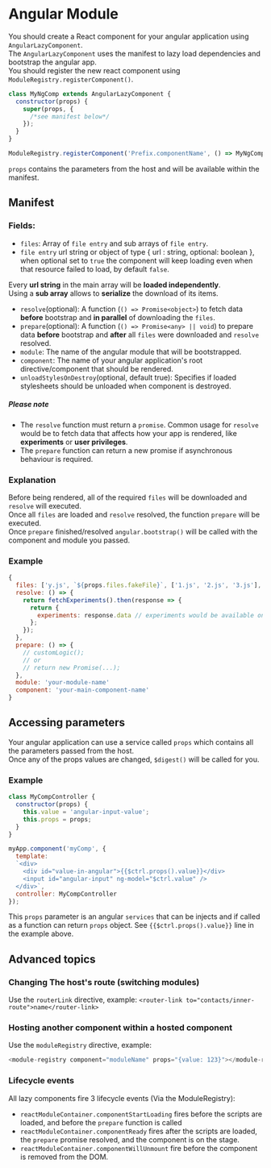 # Angular Module
You should create a React component for your angular application using `AngularLazyComponent`.  
The `AngularLazyComponent` uses the manifest to lazy load dependencies and bootstrap the angular app.  
You should register the new react component using `ModuleRegistry.registerComponent()`.  

```js
class MyNgComp extends AngularLazyComponent {
  constructor(props) {
    super(props, {
      /*see manifest below*/
    });
  }
}

ModuleRegistry.registerComponent('Prefix.componentName', () => MyNgComp);
```

`props` contains the parameters from the host and will be available within the manifest.  

## Manifest

### Fields:
* `files`: Array of `file entry` and sub arrays of `file entry`.
* `file entry` url string or object of type { url : string, optional: boolean }, when optional set to `true` the component will keep loading even when that resource failed to load, by default `false`. 

Every **url string** in the main array will be **loaded independently**.  
Using a **sub array** allows to **serialize** the download of its items.  
* `resolve`(optional): A function (`() => Promise<object>`) to fetch data **before** bootstrap and **in parallel** of downloading the `files`.
* `prepare`(optional): A function (`() => Promise<any> || void`) to prepare data **before** bootstrap and **after** all `files` were downloaded and `resolve` resolved.
* `module`: The name of the angular module that will be bootstrapped.  
* `component`: The name of your angular application's root directive/component that should be rendered.  
* `unloadStylesOnDestroy`(optional, default true): Specifies if loaded stylesheets should be unloaded when component is destroyed.
  
##### Please note
* The `resolve` function must return a `promise`. Common usage for `resolve` would be to fetch data that affects how your app is rendered, like **experiments** or **user privileges**.
* The `prepare` function can return a new promise if asynchronous behaviour is required.

### Explanation
Before being rendered, all of the required `files` will be downloaded and `resolve` will executed.  
Once all `files` are loaded and `resolve` resolved, the function `prepare` will be executed.    
Once `prepare` finished/resolved `angular.bootstrap()` will be called with the component and module you passed.  

### Example
```js
{
  files: ['y.js', `${props.files.fakeFile}`, ['1.js', '2.js', '3.js'], 'z.js'],
  resolve: () => {
    return fetchExperiments().then(response => {
      return {
        experiments: response.data // experiments would be available on the props service
      };
    });
  },
  prepare: () => {
    // customLogic();
    // or
    // return new Promise(...);
  },
  module: 'your-module-name'
  component: 'your-main-component-name'
}
```
## Accessing parameters
Your angular application can use a service called `props` which contains all the parameters passed from the host.  
Once any of the props values are changed, `$digest()` will be called for you.  

### Example
```js
class MyCompController {
  constructor(props) {
    this.value = 'angular-input-value';
    this.props = props;
  }
}

myApp.component('myComp', {
  template:
  `<div>
    <div id="value-in-angular">{{$ctrl.props().value}}</div>
    <input id="angular-input" ng-model="$ctrl.value" />
  </div>`,
  controller: MyCompController
});
```
This `props` parameter is an angular `services` that can be injects and if called as a function can return `props` object.
See `{{$ctrl.props().value}}` line in the example above.


## Advanced topics

### Changing The host's route (switching modules)
Use the `routerLink` directive, example:
`<router-link to="contacts/inner-route">name</router-link>`

### Hosting another component within a hosted component
Use the `moduleRegistry` directive, example:
```js
<module-registry component="moduleName" props="{value: 123}"></module-registry>
```

### Lifecycle events
All lazy components fire 3 lifecycle events (Via the ModuleRegistry):
* `reactModuleContainer.componentStartLoading` fires before the scripts are loaded, and before the `prepare` function is called
* `reactModuleContainer.componentReady` fires after the scripts are loaded, the `prepare` promise resolved, and the component is on the stage.
* `reactModuleContainer.componentWillUnmount` fire before the component is removed from the DOM.
